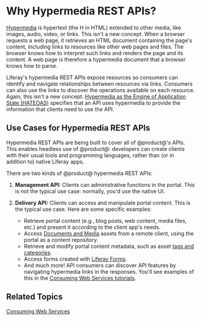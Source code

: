 # Why Hypermedia REST APIs? [](id=why-hypermedia-rest-apis)

[Hypermedia](https://en.wikipedia.org/wiki/Hypermedia) 
is hypertext (the H in HTML) extended to other media, like images, audio, video, 
or links. This isn't a new concept. When a browser requests a web page, it 
retrieves an HTML document containing the page's content, including links to 
resources like other web pages and files. The browser knows how to interpret 
such links and renders the page and its content. A web page is therefore a 
hypermedia document that a browser knows how to parse. 

Liferay's hypermedia REST APIs expose resources so consumers can identify and
navigate relationships between resources via links. Consumers can also use the
links to discover the operations available on each resource. Again, this isn't
a new concept. 
[Hypermedia as the Engine of Application State (HATEOAS)](https://en.wikipedia.org/wiki/HATEOAS) 
specifies that an API uses hypermedia to provide the information that clients 
need to use the API. 

## Use Cases for Hypermedia REST APIs [](id=use-cases-for-hypermedia-rest-apis)

Hypermedia REST APIs are being built to cover all of @product@'s APIs. This
enables headless use of @product@: developers can create clients with their
usual tools and programming languages, rather than (or in addition to) native
Liferay apps. <!-- Link to "Going Headless with Hypermedia REST APIs" article,
once it exists. -->

There are two kinds of @product@ hypermedia REST APIs:

1.  **Management API:** Clients can administrative functions in the portal. This
    is not the typical use case: normally, you'd use the native UI. 

2.  **Delivery API:** Clients can access and manipulate portal content. This is
    the typical use case. Here are some specific examples: 

    -   Retrieve portal content (e.g., blog posts, web content, media files, 
        etc.) and present it according to the client app's needs. 
    -   Access 
        [Documents and Media](/discover/portal/-/knowledge_base/7-1/managing-documents-and-media) 
        assets from a remote client, using the portal as a content repository. 
    -   Retrieve and modify portal content metadata, such as asset 
        [tags and categories](/discover/portal/-/knowledge_base/7-1/organizing-content-with-tags-and-categories). 
    -   Access forms created with 
        [Liferay Forms](/discover/portal/-/knowledge_base/7-1/forms). 
    -   And much more! API consumers can discover API features by navigating 
        hypermedia links in the responses. You'll see examples of this in the 
        [Consuming Web Services tutorials](/develop/tutorials/-/knowledge_base/7-1/consuming-web-services). 

## Related Topics [](id=related-topics)

[Consuming Web Services](/develop/tutorials/-/knowledge_base/7-1/consuming-web-services)
